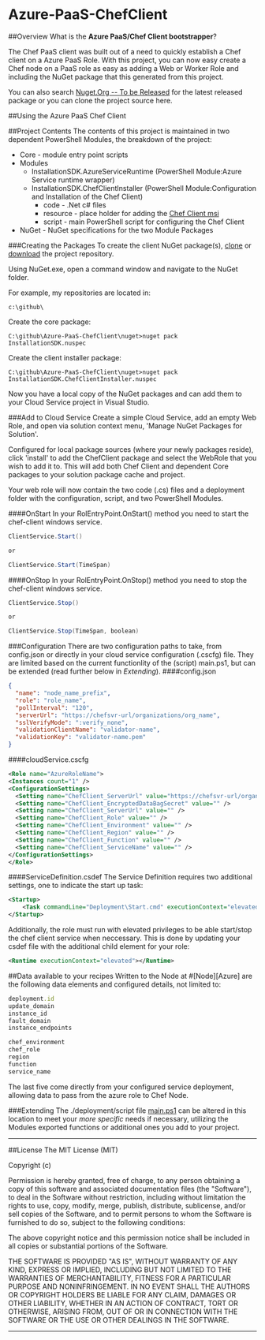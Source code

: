# Azure-PaaS-ChefClient

##Overview
What is the **Azure PaaS/Chef Client bootstrapper**?

The Chef PaaS client was built out of a need to quickly establish a Chef client on a Azure PaaS Role. With this project, you can now easy create a Chef node on a PaaS role as easy as adding a Web or Worker Role and including the NuGet package that this generated from this project. 

You can also search [Nuget.Org -- To be Released](http://www.nuget.org/packages/) for the latest released package or you can clone the project source here.


##Using the Azure PaaS Chef Client

##Project Contents
The contents of this project is maintained in two dependent PowerShell Modules, the breakdown of the project:

- Core - module entry point scripts
- Modules
	- InstallationSDK.AzureServiceRuntime (PowerShell Module:Azure Service runtime wrapper) 
	- InstallationSDK.ChefClientInstaller (PowerShell Module:Configuration and Installation of the Chef Client)
		- code - .Net c# files
		- resource - place holder for adding the [Chef Client msi](http://www.opscode.com/chef/install.msi)
		- script - main PowerShell script for configuring the Chef Client
- NuGet - NuGet specifications for the two Module Packages

###Creating the Packages
To create the client NuGet package(s), [clone](github-windows://openRepo/https://github.com/Microsoft/Azure-PaaS-ChefClient) or [download](https://github.com/Microsoft/Azure-PaaS-ChefClient/archive/merge-code.zip) the project repository.

Using NuGet.exe, open a command window and navigate to the NuGet folder.

For example, my repositories are located in: 
```
c:\github\
```

Create the core package: 
```
C:\github\Azure-PaaS-ChefClient\nuget>nuget pack InstallationSDK.nuspec
```

Create the client installer package:
```
C:\github\Azure-PaaS-ChefClient\nuget>nuget pack InstallationSDK.ChefClientInstaller.nuspec
```

Now you have a local copy of the NuGet packages and can add them to your Cloud Service project in Visual Studio.

###Add to Cloud Service
Create a simple Cloud Service, add an empty Web Role, and open via solution context menu, 'Manage NuGet Packages for Solution'.

Configured for local package sources (where your newly packages reside), click 'install' to add the ChefClient package and select the WebRole that you wish to add it to. This will add both Chef Client and dependent Core packages to your solution package cache and project. 

Your web role will now contain the two code (.cs) files and a deployment folder with the configuration, script, and two PowerShell Modules.

####OnStart
In your RolEntryPoint.OnStart() method you need to start the chef-client windows service.

```csharp
ClientService.Start()

or 

ClientService.Start(TimeSpan)
```

####OnStop
In your RolEntryPoint.OnStop() method you need to stop the chef-client windows service.

```csharp
ClientService.Stop()

or 

ClientService.Stop(TimeSpan, boolean)
```

###Configuration
There are two configuration paths to take, from config.json or directly in your cloud service configuration (.cscfg) file. They are limited based on the current functionlity of the (script) main.ps1, but can be extended (read further below in *Extending*).
####config.json
```json
{
  "name": "node_name_prefix",
  "role": "role_name",
  "pollInterval": "120",
  "serverUrl": "https://chefsvr-url/organizations/org_name",
  "sslVerifyMode": ":verify_none",
  "validationClientName": "validator-name",
  "validationKey": "validator-name.pem"
}
```

####cloudService.cscfg
```xml
<Role name="AzureRoleName">
<Instances count="1" />
<ConfigurationSettings>
  <Setting name="ChefClient_ServerUrl" value="https://chefsvr-url/organizations/org_name" />
  <Setting name="ChefClient_EncryptedDataBagSecret" value="" />
  <Setting name="ChefClient_ServerUrl" value="" />
  <Setting name="ChefClient_Role" value="" />
  <Setting name="ChefClient_Environment" value="" />
  <Setting name="ChefClient_Region" value="" />
  <Setting name="ChefClient_Function" value="" />
  <Setting name="ChefClient_ServiceName" value="" />
</ConfigurationSettings>
</Role>
```

####ServiceDefinition.csdef
The Service Definition requires two additional settings, one to indicate the start up task:

```xml
<Startup>
    <Task commandLine="Deployment\Start.cmd" executionContext="elevated" taskType="simple" />
</Startup>
```

Additionally, the role must run with elevated privileges to be able start/stop the chef client service when neccessary. This is done by updating your csdef file with the additional child element for your role:

```xml
<Runtime executionContext="elevated"></Runtime>
```

##Data available to your recipes
Written to the Node at #[Node][Azure] are the following data elements and configured details, not limited to:
~~~ruby
deployment.id
update_domain
instance_id
fault_domain
instance_endpoints

chef_environment
chef_role
region
function
service_name
~~~

The last five come directly from your configured service deployment, allowing data to pass from the azure role to Chef Node.


###Extending
The ./deployment/script file [main.ps1]() can be altered in this location to meet your *more specific* needs if necessary, utilizing the Modules exported functions or additional ones you add to your project.

----------
##License
The MIT License (MIT)

Copyright (c) 

Permission is hereby granted, free of charge, to any person obtaining a copy of this software and associated documentation files (the "Software"), to deal in the Software without restriction, including without limitation the rights to use, copy, modify, merge, publish, distribute, sublicense, and/or sell copies of the Software, and to permit persons to whom the Software is furnished to do so, subject to the following conditions:

The above copyright notice and this permission notice shall be included in all copies or substantial portions of the Software.

THE SOFTWARE IS PROVIDED "AS IS", WITHOUT WARRANTY OF ANY KIND, EXPRESS OR IMPLIED, INCLUDING BUT NOT LIMITED TO THE WARRANTIES OF MERCHANTABILITY, FITNESS FOR A PARTICULAR PURPOSE AND NONINFRINGEMENT. IN NO EVENT SHALL THE AUTHORS OR COPYRIGHT HOLDERS BE LIABLE FOR ANY CLAIM, DAMAGES OR OTHER LIABILITY, WHETHER IN AN ACTION OF CONTRACT, TORT OR OTHERWISE, ARISING FROM, OUT OF OR IN CONNECTION WITH THE SOFTWARE OR THE USE OR OTHER DEALINGS IN THE SOFTWARE.

----------



